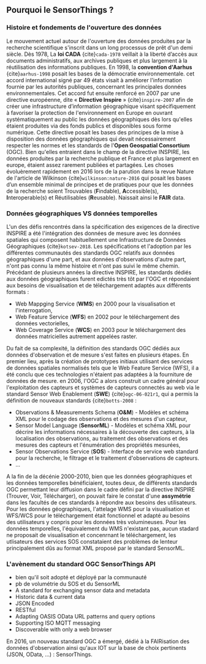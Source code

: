 ## Pourquoi le SensorThings ?

### Histoire et fondements de l'ouverture des données
Le mouvement actuel autour de l'ouverture des données produites par la recherche scientifique s'inscrit dans un long processus de prêt d'un demi siècle. 
Dès 1978, La **loi CADA** {cite}`cada-1978` veillait à la liberté d’accès aux documents administratifs, aux archives publiques et plus largement à la réutilisation des informations publiques. En 1998, la **convention d'Aarhus** {cite}`aarhus-1998` posait les bases de la démocratie environnementale. cet accord international signé par 49 états visait à améliorer l'information fournie par les autorités publiques, concernant les principales données environnementales. Cet accord fut ensuite renforcé en 2007 par une directive européenne, dite « **Directive Inspire** » {cite}`inspire-2007` afin de créer une infrastructure d’information géographique visant spécifiquement à favoriser la protection de l'environnement en Europe en ouvrant systématiquement au public les données géographiques dès lors qu'elles étaient produites via des fonds publics et disponibles sous forme numérique. Cette directive posait les bases des principes de la mise à disposition des données géographiques qui devait nécessairement respecter les normes et les standards de l'**Open Geospatial Consortium** (OGC). Bien qu'elles entraient dans le champ de la directive INSPIRE, les données produites par la recherche publique et France et plus largement en europe, étaient assez rarement publiées et partagées. Les choses évoluèrement rapidement en 2016 lors de la parution dans la revue Nature de l'article de Wilkinson {cite}`wilkinson:nature-2016` qui posait les bases d’un ensemble minimal de principes et de pratiques pour que les données de la recherche soient Trouvables (**F**indable), **A**ccessible(s), **I**nteroperable(s) et Réutilisables (**R**eusable). Naissait ainsi le **FAIR** data.

### Données géographiques VS données temporelles
L'un des défis rencontrés dans la spécification des exigences de la directive INSPIRE a été l'intégration des données de mesure avec les données spatiales qui composent habituellement une Infrastructure de Données Géographiques {cite}`kotsev-2018`. Les spécifications et l'adoption par les différentes communautés des standards OGC relatifs aux données géographiques d'une part, et aux données d'observations d'autre part, n'ont pas connu la même histoire et n'ont pas suivi le même chemin.
Précédant de plusieurs années la directive INSPIRE, les standards dédiés aux données géographiques furent edictés très tôt par l'OGC et répondaient aux besoins de visualisation et de téléchargement adaptés aux différents formats : 
- Web Mappging Service (**WMS**) en 2000 pour la visualisation et l'interrogation,
- Web Feature Service (**WFS**) en 2002 pour le téléchargement des données vectorielles,
- Web Coverage Service (**WCS**) en 2003 pour le téléchargement des données matricielles autrement appelées raster. 

Du fait de sa complexité, la définition des standards OGC dédiés aux données d'observation et de mesure s'est faites en plusieurs étapes. En premier lieu, 
après la création de prototypes initiaux utilisant des services de données spatiales normalisés tels que le Web Feature Service (WFS), il a été conclu que ces technologies n'étaient pas adaptées à la fourniture de données de mesure. en 2006, l'OGC a alors construit un cadre général pour l'exploitation des capteurs et systèmes de capteurs connectés au web via le standard Sensor Web Enablement (**SWE**) {cite}`ogc-06-021r1`, qui a permis la définition de nouveaux standards {cite}`botts-2008` :
- Observations & Measurements Schema (**O&M**) - Modèles et schéma XML pour le codage des observations et des mesures d'un capteur,
- Sensor Model Language (**SensorML**) - Modèles et schéma XML pour décrire les informations nécessaires à la découverte des capteurs, à la localisation des observations, au traitement des observations et des mesures des capteurs et l'énumération des propriétés mesurées,
- Sensor Observations Service (**SOS**) - Interface de service web standard pour la recherche, le filtrage et le traitement d'observations de capteurs.
- ...

A la fin de la décénie 2000-2010, bien que les données géographiques et les données temporelles bénéficiaient, toutes deux, de différents standards OGC permettant leur diffusion dans le cadre défini par la directive INSPIRE (Trouver, Voir, Télécharger), on pouvait faire le constat d'une **assymétrie** dans les facultés de ces standards à répondre aux besoins des utilisateurs.
Pour les données géographiques, l'attelage WMS pour la visualisation et WFS/WCS pour le téléchargement était fonctionnel et adapté au besoins des utilisateurs y conpris pour les données très volumineuses. Pour les données temporelles, l'équivalement du WMS n'existant pas, aucun stadard ne proposait de visualisation et concenrnant le téléchargement, les utlisateurs des services SOS constataient des problèmes de lenteur principalement dûs au format XML proposé par le standard SensorML.


### L'avènement du standard OGC SensorThings API
- bien qu'il soit adopté et déployé par la communauté
- pb de volumétrie du SOS et du SensorML
- A standard for exchanging sensor data and metadata
- Historic data & current data
- JSON Encoded
- RESTful
- Adapting OASIS OData URL patterns and query options
- Supporting ISO MQTT messaging
- Discoverable with only a web browser









En 2016, un nouveau standard OGC a émergé, dédié à la FAIRisation des données d'observation ainsi qu'aux IOT sur la base de choix pertinents (JSON, OData, ...) : SensorThings. 
